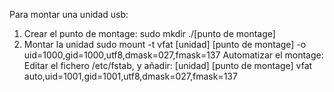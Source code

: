 Para montar una unidad usb:
1. Crear el punto de montage:
	sudo mkdir ./[punto de montage]
2. Montar la unidad
	sudo mount -t vfat [unidad] [punto de montage] -o uid=1000,gid=1000,utf8,dmask=027,fmask=137
Automatizar el montage:
Editar el fichero /etc/fstab, y añadir:
	[unidad] [punto de montage]  vfat auto,uid=1001,gid=1001,utf8,dmask=027,fmask=137

